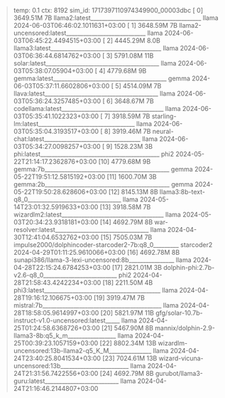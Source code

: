 > temp: 0.1 ctx: 8192 sim_id: 1717397110974349900_00003dbc
 [ 0] 3649.51M 7B   llama2:latest_______________________________________ llama        2024-06-03T06:46:02.1011631+03:00
 [ 1] 3648.59M 7B   llama2-uncensored:latest____________________________ llama        2024-06-03T06:45:22.4494515+03:00
 [ 2] 4445.29M 8.0B llama3:latest_______________________________________ llama        2024-06-03T06:36:44.6814762+03:00
 [ 3] 5791.08M 11B  solar:latest________________________________________ llama        2024-06-03T05:38:07.05904+03:00
 [ 4] 4779.68M 9B   gemma:latest________________________________________ gemma        2024-06-03T05:37:11.6602806+03:00
 [ 5] 4514.09M 7B   llava:latest________________________________________ llama        2024-06-03T05:36:24.3257485+03:00
 [ 6] 3648.67M 7B   codellama:latest____________________________________ llama        2024-06-03T05:35:41.1022323+03:00
 [ 7] 3918.59M 7B   starling-lm:latest__________________________________ llama        2024-06-03T05:35:04.3193517+03:00
 [ 8] 3919.46M 7B   neural-chat:latest__________________________________ llama        2024-06-03T05:34:27.0098257+03:00
 [ 9] 1528.23M 3B   phi:latest__________________________________________ phi2         2024-05-22T21:14:17.2362876+03:00
 [10] 4779.68M 9B   gemma:7b____________________________________________ gemma        2024-05-22T19:51:12.5815192+03:00
 [11] 1600.70M 3B   gemma:2b____________________________________________ gemma        2024-05-22T19:50:28.628606+03:00
 [12] 8145.13M 8B   llama3:8b-text-q8_0_________________________________ llama        2024-05-14T23:01:32.5919633+03:00
 [13] 3918.58M 7B   wizardlm2:latest____________________________________ llama        2024-05-03T20:34:23.9318181+03:00
 [14] 4692.79M 8B   war-resolver:latest_________________________________ llama        2024-04-30T12:41:04.6532762+03:00
 [15] 7505.03M 7B   impulse2000/dolphincoder-starcoder2-7b:q8_0_________ starcoder2   2024-04-29T01:11:25.9610066+03:00
 [16] 4692.78M 8B   sunapi386/llama-3-lexi-uncensored:8b________________ llama        2024-04-28T22:15:24.6784253+03:00
 [17] 2821.01M 3B   dolphin-phi:2.7b-v2.6-q8_0__________________________ phi2         2024-04-28T21:58:43.4242234+03:00
 [18] 2211.50M 4B   phi3:latest_________________________________________ llama        2024-04-28T19:16:12.106675+03:00
 [19] 3919.47M 7B   mistral:7b__________________________________________ llama        2024-04-28T18:58:05.9614997+03:00
 [20] 5821.97M 11B  gfg/solar-10.7b-instruct-v1.0-uncensored:latest_____ llama        2024-04-25T01:24:58.6368726+03:00
 [21] 5467.90M 8B   mannix/dolphin-2.9-llama3-8b:q5_k_m_________________ llama        2024-04-25T00:39:23.1057159+03:00
 [22] 8802.34M 13B  wizardlm-uncensored:13b-llama2-q5_K_M_______________ llama        2024-04-24T23:40:25.8041534+03:00
 [23] 7024.61M 13B  wizard-vicuna-uncensored:13b________________________ llama        2024-04-24T21:31:56.7422556+03:00
 [24] 4692.79M 8B   gurubot/llama3-guru:latest__________________________ llama        2024-04-24T21:16:46.2144807+03:00
